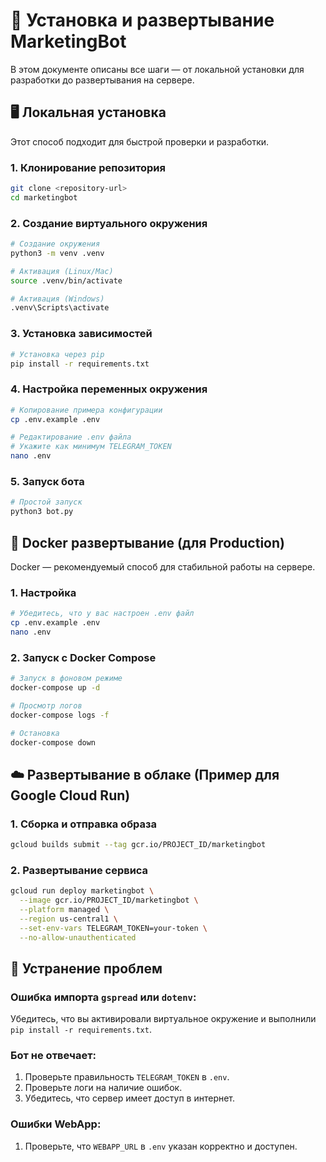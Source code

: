 # 🚀 Установка и развертывание MarketingBot

В этом документе описаны все шаги — от локальной установки для разработки до развертывания на сервере.

## 🖥️ Локальная установка

Этот способ подходит для быстрой проверки и разработки.

### 1. Клонирование репозитория
```bash
git clone <repository-url>
cd marketingbot
```

### 2. Создание виртуального окружения
```bash
# Создание окружения
python3 -m venv .venv

# Активация (Linux/Mac)
source .venv/bin/activate

# Активация (Windows)
.venv\Scripts\activate
```

### 3. Установка зависимостей
```bash
# Установка через pip
pip install -r requirements.txt
```

### 4. Настройка переменных окружения
```bash
# Копирование примера конфигурации
cp .env.example .env

# Редактирование .env файла
# Укажите как минимум TELEGRAM_TOKEN
nano .env
```

### 5. Запуск бота
```bash
# Простой запуск
python3 bot.py
```

## 🐳 Docker развертывание (для Production)

Docker — рекомендуемый способ для стабильной работы на сервере.

### 1. Настройка
```bash
# Убедитесь, что у вас настроен .env файл
cp .env.example .env
nano .env
```

### 2. Запуск с Docker Compose
```bash
# Запуск в фоновом режиме
docker-compose up -d

# Просмотр логов
docker-compose logs -f

# Остановка
docker-compose down
```

## ☁️ Развертывание в облаке (Пример для Google Cloud Run)

### 1. Сборка и отправка образа
```bash
gcloud builds submit --tag gcr.io/PROJECT_ID/marketingbot
```

### 2. Развертывание сервиса
```bash
gcloud run deploy marketingbot \
  --image gcr.io/PROJECT_ID/marketingbot \
  --platform managed \
  --region us-central1 \
  --set-env-vars TELEGRAM_TOKEN=your-token \
  --no-allow-unauthenticated
```

## 🚨 Устранение проблем

### Ошибка импорта `gspread` или `dotenv`:
Убедитесь, что вы активировали виртуальное окружение и выполнили `pip install -r requirements.txt`.

### Бот не отвечает:
1.  Проверьте правильность `TELEGRAM_TOKEN` в `.env`.
2.  Проверьте логи на наличие ошибок.
3.  Убедитесь, что сервер имеет доступ в интернет.

### Ошибки WebApp:
1.  Проверьте, что `WEBAPP_URL` в `.env` указан корректно и доступен.
